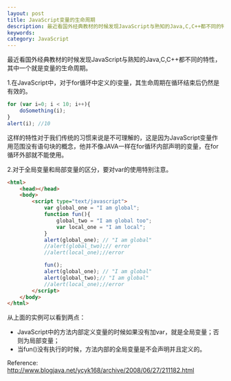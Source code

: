 ```yaml
---
layout: post
title: JavaScript变量的生命周期
description: 最近看国外经典教材的时候发现JavaScript与熟知的Java,C,C++都不同的特性，其中一个就是变量的生命周期。
keywords: 
category: JavaScript
---
```


最近看国外经典教材的时候发现JavaScript与熟知的Java,C,C++都不同的特性，其中一个就是变量的生命周期。
 
1.在JavaScript中，对于for循环中定义的i变量，其生命周期在循环结束后仍然是有效的。

```JavaScript
for (var i=0; i < 10; i++){
    doSomething(i);
}
alert(i); //10
```

这样的特性对于我们传统的习惯来说是不可理解的，这是因为JavaScript变量作用范围没有语句块的概念，他并不像JAVA一样在for循环内部声明的变量，在for循环外部就不能使用。
 
2.对于全局变量和局部变量的区分，要对var的使用特别注意。

```html
<html>
    <head></head>
    <body>
        <script type="text/javascript">
            var global_one = "I am global";
            function fun(){
                global_two = "I am global too";
                var local_one = "I am local";
            }
            alert(global_one); // "I am global"
            //alert(global_two);// error
            //alert(local_one);//error

            fun();
            alert(global_one); // "I am global"
            alert(global_two);// "I am global"
            //alert(local_one);//error
        </script>
    </body>
</html>
```

从上面的实例可以看到两点：

* JavaScript中的方法内部定义变量的时候如果没有加var，就是全局变量；否则为局部变量；
* 当fun()没有执行的时候，方法内部的全局变量是不会声明并且定义的。
 
Reference:
<http://www.blogjava.net/ycyk168/archive/2008/06/27/211182.html>
